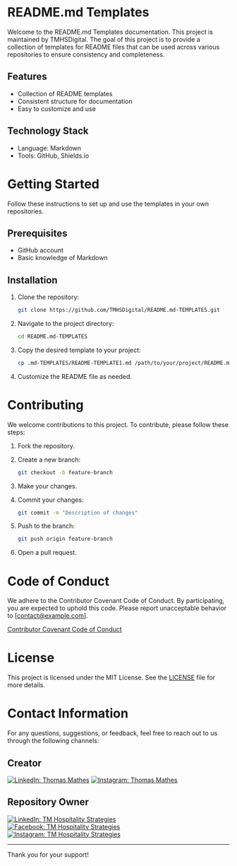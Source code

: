 # README.md Templates

Welcome to the README.md Templates documentation. This project is maintained by TMHSDigital. The goal of this project is to provide a collection of templates for README files that can be used across various repositories to ensure consistency and completeness.

## Features

- Collection of README templates
- Consistent structure for documentation
- Easy to customize and use

## Technology Stack

- Language: Markdown
- Tools: GitHub, Shields.io

# Getting Started

Follow these instructions to set up and use the templates in your own repositories.

## Prerequisites

- GitHub account
- Basic knowledge of Markdown

## Installation

1. Clone the repository:
    ```bash
    git clone https://github.com/TMHSDigital/README.md-TEMPLATES.git
    ```

2. Navigate to the project directory:
    ```bash
    cd README.md-TEMPLATES
    ```

3. Copy the desired template to your project:
    ```bash
    cp .md-TEMPLATES/README-TEMPLATE1.md /path/to/your/project/README.md
    ```

4. Customize the README file as needed.

# Contributing

We welcome contributions to this project. To contribute, please follow these steps:

1. Fork the repository.
2. Create a new branch:
    ```bash
    git checkout -b feature-branch
    ```

3. Make your changes.
4. Commit your changes:
    ```bash
    git commit -m "Description of changes"
    ```

5. Push to the branch:
    ```bash
    git push origin feature-branch
    ```

6. Open a pull request.

# Code of Conduct

We adhere to the Contributor Covenant Code of Conduct. By participating, you are expected to uphold this code. Please report unacceptable behavior to [contact@example.com].

[Contributor Covenant Code of Conduct](https://www.contributor-covenant.org/version/2/0/code_of_conduct/)

# License

This project is licensed under the MIT License. See the [LICENSE](LICENSE) file for more details.

# Contact Information

For any questions, suggestions, or feedback, feel free to reach out to us through the following channels:

## Creator

[![LinkedIn: Thomas Mathes](https://img.shields.io/badge/-Thomas%20Mathes-blue?style=for-the-badge&logo=Linkedin&logoColor=white&link=https://www.linkedin.com/in/thomasmathes1/)](https://www.linkedin.com/in/thomasmathes1/)
[![Instagram: Thomas Mathes](https://img.shields.io/badge/-Thomas%20Mathes-purple?style=for-the-badge&logo=instagram&logoColor=white&link=https://www.instagram.com/thomas_mathes/)](https://www.instagram.com/thomas_mathes/)

## Repository Owner

[![LinkedIn: TM Hospitality Strategies](https://img.shields.io/badge/-TM%20Hospitality%20Strategies-blue?style=for-the-badge&logo=Linkedin&logoColor=white&link=https://www.linkedin.com/company/tm-hospitality-strategies/?viewAsMember=true)](https://www.linkedin.com/company/tm-hospitality-strategies/?viewAsMember=true)
[![Facebook: TM Hospitality Strategies](https://img.shields.io/badge/-TM%20Hospitality%20Strategies-blue?style=for-the-badge&logo=facebook&logoColor=white&link=https://www.facebook.com/profile.php?id=100071356407115)](https://www.facebook.com/profile.php?id=100071356407115)
[![Instagram: TM Hospitality Strategies](https://img.shields.io/badge/-TM%20Hospitality%20Strategies-purple?style=for-the-badge&logo=instagram&logoColor=white&link=https://www.instagram.com/tmhs.ig/)](https://www.instagram.com/tmhs.ig/)

---

Thank you for your support!

